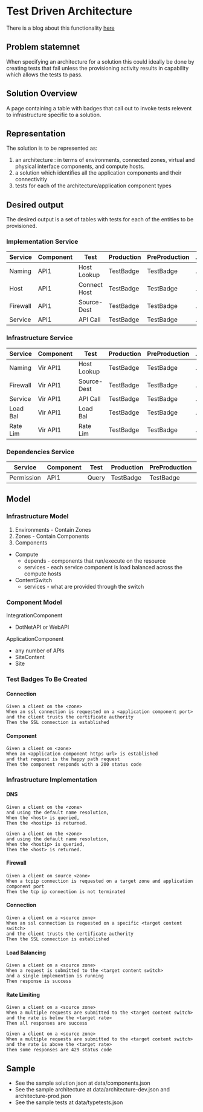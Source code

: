 # Test Driven Architecture

There is a blog about this functionality
[here](https://xceptionale.wordpress.com/2016/09/25/generating-detailed-designs/)

## Problem statemnet

When specifying an architecture for a solution this could ideally be done by creating tests that fail
unless the provisioning activity results in capability which allows the tests to pass.

## Solution Overview

A page containing a table with badges that call out to invoke tests relevent to infrastructure specific to a solution.

## Representation

The solution is to be represented as:

1. an architecture : in terms of environments, connected zones,  virtual and physical interface components, and compute hosts.  
2. a solution which identifies all the application components and their connectivitiy  
3. tests for each of the architecture/application component types  

## Desired output

The desired output is a set of tables with tests for each of the entities to be provisioned.

### Implementation Service
| Service   | Component | Test         | Production | PreProduction | ... |
| ----      | ---       | ---          | ----       | ---           | --- |
| Naming    | API1      | Host Lookup  | TestBadge  | TestBadge     | ... |
| Host      | API1      | Connect Host | TestBadge  | TestBadge     | ... |
| Firewall  | API1      | Source-Dest  | TestBadge  | TestBadge     | ... |
| Service   | API1      | API Call     | TestBadge  | TestBadge     | ... |


### Infrastructure Service
| Service   | Component | Test         | Production | PreProduction | ... |
| ----      | ---       | ---          | ----       | ---           | --- |
| Naming    | Vir API1  | Host Lookup  | TestBadge      | TestBadge           | ... |
| Firewall  | Vir API1  | Source-Dest  | TestBadge      | TestBadge           | ... |
| Service   | Vir API1  | API Call     | TestBadge      | TestBadge           | ... |
| Load Bal  | Vir API1  | Load Bal     | TestBadge      | TestBadge           | ... |
| Rate Lim  | Vir API1  | Rate Lim     | TestBadge      | TestBadge           | ... |

### Dependencies Service
| Service   | Component | Test         | Production | PreProduction | ... |
| ----      | ---       | ---          | ----       | ---           | --- |
| Permission| API1      | Query        | TestBadge  | TestBadge     | ... |

## Model
### Infrastructure Model

1. Environments - Contain Zones  
1. Zones - Contain Components  
1. Components  
 - Compute
    - depends - components that run/execute on the resource  
    - services - each service component is load balanced across the compute hosts
 - ContentSwitch  
    - services - what are provided through the switch

### Component Model
IntegrationComponent
-  DotNetAPI or WebAPI  

ApplicationComponent
- any number of  APIs
 - SiteContent
 - Site

### Test Badges To Be Created

#### Connection

```
Given a client on the <zone>
When an ssl connection is requested on a <application component port>
and the client trusts the certificate authority
Then the SSL connection is established
```

#### Component

```
Given a client on <zone>
When an <application component https url> is established
and that request is the happy path request
Then the component responds with a 200 status code
```

### Infrastructure Implementation

#### DNS
```
Given a client on the <zone>
and using the default name resolution,
When the <host> is queried,
Then the <hostip> is returned.
```

```
Given a client on the <zone>
and using the default name resolution,
When the <hostip> is queried,
Then the <host> is returned.
```

#### Firewall
```
Given a client on source <zone>
When a tcpip connection is requested on a target zone and application component port
Then the tcp ip connection is not terminated
```

#### Connection
```
Given a client on a <source zone>
When an ssl connection is requested on a specific <target content switch>
and the client trusts the certificate authority
Then the SSL connection is established
```


#### Load Balancing

```
Given a client on a <source zone>
When a request is submitted to the <target content switch>
and a single implemention is running
Then response is success
```

#### Rate Limiting

```
Given a client on a <source zone>
When a multiple requests are submitted to the <target content switch>
and the rate is below the <target rate>
Then all responses are success
```

```
Given a client on a <source zone>
When a multiple requests are submitted to the <target content switch>
and the rate is above the <target rate>
Then some responses are 429 status code
```

## Sample
- See the sample solution json at data/components.json
- See the sample architecture at data/architecture-dev.json and architecture-prod.json
- See the sample tests at data/typetests.json
